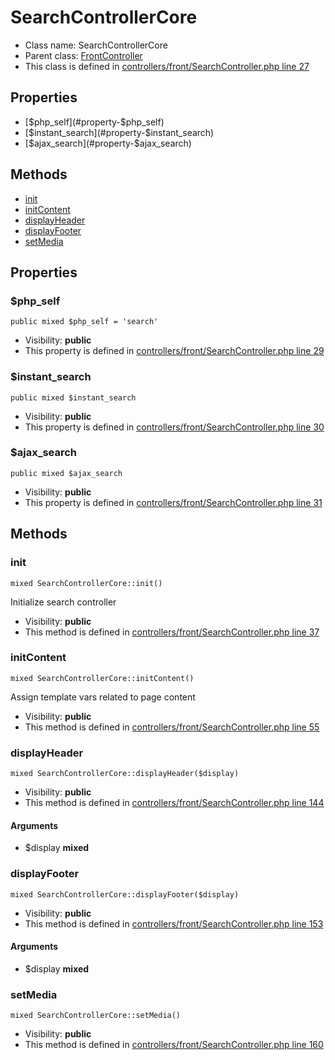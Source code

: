SearchControllerCore
===============






* Class name: SearchControllerCore
* Parent class: [FrontController](FrontControllerCore)
* This class is defined in [controllers/front/SearchController.php line 27](https://github.com/PrestaShop/PrestaShop/blob/1.6.1.1/controllers/front/SearchController.php#L27)





Properties
----------

* [$php_self](#property-$php_self)
* [$instant_search](#property-$instant_search)
* [$ajax_search](#property-$ajax_search)

Methods
-------
* [init](#method-init)
* [initContent](#method-initContent)
* [displayHeader](#method-displayHeader)
* [displayFooter](#method-displayFooter)
* [setMedia](#method-setMedia)




Properties
----------


### <a name="property-$php_self"></a>$php_self

    public mixed $php_self = 'search'





* Visibility: **public**
* This property is defined in [controllers/front/SearchController.php line 29](https://github.com/PrestaShop/PrestaShop/blob/1.6.1.1/controllers/front/SearchController.php#L29)


### <a name="property-$instant_search"></a>$instant_search

    public mixed $instant_search





* Visibility: **public**
* This property is defined in [controllers/front/SearchController.php line 30](https://github.com/PrestaShop/PrestaShop/blob/1.6.1.1/controllers/front/SearchController.php#L30)


### <a name="property-$ajax_search"></a>$ajax_search

    public mixed $ajax_search





* Visibility: **public**
* This property is defined in [controllers/front/SearchController.php line 31](https://github.com/PrestaShop/PrestaShop/blob/1.6.1.1/controllers/front/SearchController.php#L31)


Methods
-------


### <a name="method-init"></a>init

    mixed SearchControllerCore::init()

Initialize search controller



* Visibility: **public**
* This method is defined in [controllers/front/SearchController.php line 37](https://github.com/PrestaShop/PrestaShop/blob/1.6.1.1/controllers/front/SearchController.php#L37)




### <a name="method-initContent"></a>initContent

    mixed SearchControllerCore::initContent()

Assign template vars related to page content



* Visibility: **public**
* This method is defined in [controllers/front/SearchController.php line 55](https://github.com/PrestaShop/PrestaShop/blob/1.6.1.1/controllers/front/SearchController.php#L55)




### <a name="method-displayHeader"></a>displayHeader

    mixed SearchControllerCore::displayHeader($display)





* Visibility: **public**
* This method is defined in [controllers/front/SearchController.php line 144](https://github.com/PrestaShop/PrestaShop/blob/1.6.1.1/controllers/front/SearchController.php#L144)


#### Arguments
* $display **mixed**



### <a name="method-displayFooter"></a>displayFooter

    mixed SearchControllerCore::displayFooter($display)





* Visibility: **public**
* This method is defined in [controllers/front/SearchController.php line 153](https://github.com/PrestaShop/PrestaShop/blob/1.6.1.1/controllers/front/SearchController.php#L153)


#### Arguments
* $display **mixed**



### <a name="method-setMedia"></a>setMedia

    mixed SearchControllerCore::setMedia()





* Visibility: **public**
* This method is defined in [controllers/front/SearchController.php line 160](https://github.com/PrestaShop/PrestaShop/blob/1.6.1.1/controllers/front/SearchController.php#L160)



